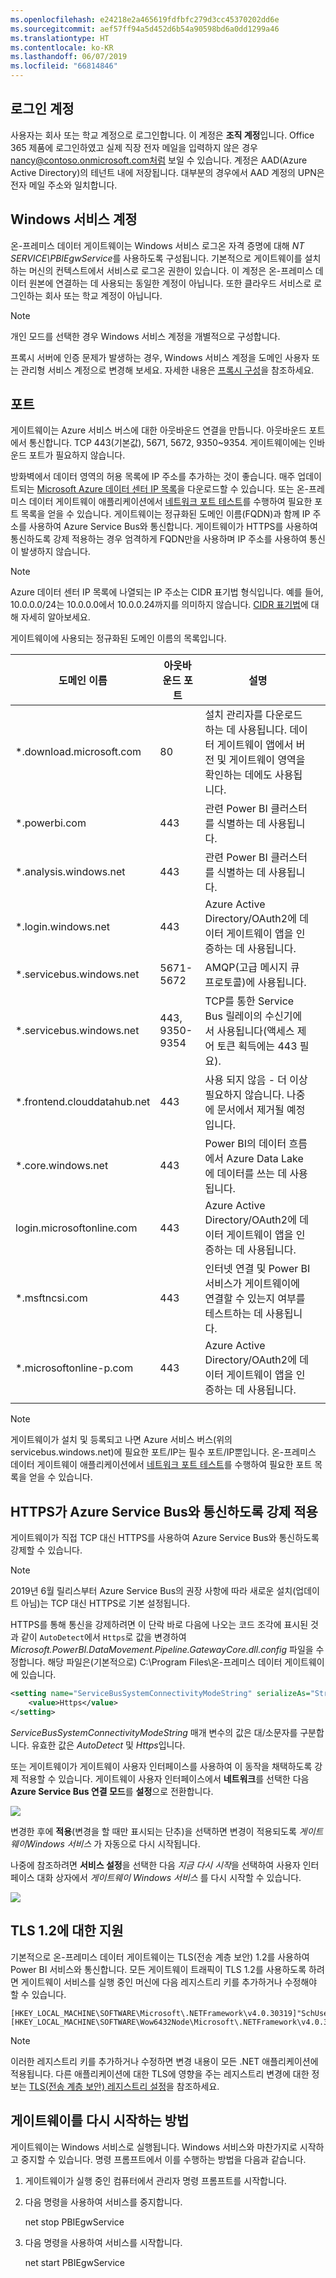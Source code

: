 ```yaml
---
ms.openlocfilehash: e24218e2a465619fdfbfc279d3cc45370202dd6e
ms.sourcegitcommit: aef57ff94a5d452d6b54a90598bd6a0dd1299a46
ms.translationtype: HT
ms.contentlocale: ko-KR
ms.lasthandoff: 06/07/2019
ms.locfileid: "66814846"
---
```

## <a name="sign-in-account"></a>로그인 계정

사용자는 회사 또는 학교 계정으로 로그인합니다. 이 계정은 **조직 계정**입니다. Office 365 제품에 로그인하였고 실제 직장 전자 메일을 입력하지 않은 경우 nancy@contoso.onmicrosoft.com처럼 보일 수 있습니다. 계정은 AAD(Azure Active Directory)의 테넌트 내에 저장됩니다. 대부분의 경우에서 AAD 계정의 UPN은 전자 메일 주소와 일치합니다.

## <a name="windows-service-account"></a>Windows 서비스 계정

온-프레미스 데이터 게이트웨이는 Windows 서비스 로그온 자격 증명에 대해 *NT SERVICE\PBIEgwService*를 사용하도록 구성됩니다. 기본적으로 게이트웨이를 설치하는 머신의 컨텍스트에서 서비스로 로그온 권한이 있습니다. 이 계정은 온-프레미스 데이터 원본에 연결하는 데 사용되는 동일한 계정이 아닙니다. 또한 클라우드 서비스로 로그인하는 회사 또는 학교 계정이 아닙니다.

> [!NOTE]
> 개인 모드를 선택한 경우 Windows 서비스 계정을 개별적으로 구성합니다.

프록시 서버에 인증 문제가 발생하는 경우, Windows 서비스 계정을 도메인 사용자 또는 관리형 서비스 계정으로 변경해 보세요. 자세한 내용은 [프록시 구성](../service-gateway-proxy.md#changing-the-gateway-service-account-to-a-domain-user)을 참조하세요.

## <a name="ports"></a>포트

게이트웨이는 Azure 서비스 버스에 대한 아웃바운드 연결을 만듭니다. 아웃바운드 포트에서 통신합니다. TCP 443(기본값), 5671, 5672, 9350~9354.  게이트웨이에는 인바운드 포트가 필요하지 않습니다.

방화벽에서 데이터 영역의 허용 목록에 IP 주소를 추가하는 것이 좋습니다. 매주 업데이트되는 [Microsoft Azure 데이터 센터 IP 목록](https://www.microsoft.com/download/details.aspx?id=41653)을 다운로드할 수 있습니다. 또는 온-프레미스 데이터 게이트웨이 애플리케이션에서 [네트워크 포트 테스트](../service-gateway-onprem-tshoot.md#network-ports-test)를 수행하여 필요한 포트 목록을 얻을 수 있습니다. 게이트웨이는 정규화된 도메인 이름(FQDN)과 함께 IP 주소를 사용하여 Azure Service Bus와 통신합니다. 게이트웨이가 HTTPS를 사용하여 통신하도록 강제 적용하는 경우 엄격하게 FQDN만을 사용하며 IP 주소를 사용하여 통신이 발생하지 않습니다.


> [!NOTE]
> Azure 데이터 센터 IP 목록에 나열되는 IP 주소는 CIDR 표기법 형식입니다. 예를 들어, 10.0.0.0/24는 10.0.0.0에서 10.0.0.24까지를 의미하지 않습니다. [CIDR 표기법](http://whatismyipaddress.com/cidr)에 대해 자세히 알아보세요.

게이트웨이에 사용되는 정규화된 도메인 이름의 목록입니다.

| 도메인 이름 | 아웃바운드 포트 | 설명 |  |
|-----------------------------|----------------|--------------------------------------------------------------------------------------------------------------------|---|
| *.download.microsoft.com | 80 | 설치 관리자를 다운로드하는 데 사용됩니다. 데이터 게이트웨이 앱에서 버전 및 게이트웨이 영역을 확인하는 데에도 사용됩니다. |  |
| *.powerbi.com | 443 | 관련 Power BI 클러스터를 식별하는 데 사용됩니다. |  |
| *.analysis.windows.net | 443 | 관련 Power BI 클러스터를 식별하는 데 사용됩니다. |  |
| *.login.windows.net | 443 | Azure Active Directory/OAuth2에 데이터 게이트웨이 앱을 인증하는 데 사용됩니다. |  |
| *.servicebus.windows.net | 5671-5672 | AMQP(고급 메시지 큐 프로토콜)에 사용됩니다. |  |
| *.servicebus.windows.net | 443, 9350-9354 | TCP를 통한 Service Bus 릴레이의 수신기에서 사용됩니다(액세스 제어 토큰 획득에는 443 필요). |  |
| *.frontend.clouddatahub.net | 443 | 사용 되지 않음 - 더 이상 필요하지 않습니다. 나중에 문서에서 제거될 예정입니다. |  |
| *.core.windows.net | 443 | Power BI의 데이터 흐름에서 Azure Data Lake에 데이터를 쓰는 데 사용됩니다. |  |
| login.microsoftonline.com | 443 | Azure Active Directory/OAuth2에 데이터 게이트웨이 앱을 인증하는 데 사용됩니다. |  |
| *.msftncsi.com | 443 | 인터넷 연결 및 Power BI 서비스가 게이트웨이에 연결할 수 있는지 여부를 테스트하는 데 사용됩니다. |  |
| *.microsoftonline-p.com | 443 | Azure Active Directory/OAuth2에 데이터 게이트웨이 앱을 인증하는 데 사용됩니다. |  |
| | |

> [!NOTE]
> 게이트웨이가 설치 및 등록되고 나면 Azure 서비스 버스(위의 servicebus.windows.net)에 필요한 포트/IP는 필수 포트/IP뿐입니다. 온-프레미스 데이터 게이트웨이 애플리케이션에서 [네트워크 포트 테스트](../service-gateway-onprem-tshoot.md#network-ports-test)를 수행하여 필요한 포트 목록을 얻을 수 있습니다.

## <a name="forcing-https-communication-with-azure-service-bus"></a>HTTPS가 Azure Service Bus와 통신하도록 강제 적용

게이트웨이가 직접 TCP 대신 HTTPS를 사용하여 Azure Service Bus와 통신하도록 강제할 수 있습니다.

> [!NOTE]
> 2019년 6월 릴리스부터 Azure Service Bus의 권장 사항에 따라 새로운 설치(업데이트 아님)는 TCP 대신 HTTPS로 기본 설정됩니다.

HTTPS를 통해 통신을 강제하려면 이 단락 바로 다음에 나오는 코드 조각에 표시된 것과 같이 `AutoDetect`에서 `Https`로 값을 변경하여 *Microsoft.PowerBI.DataMovement.Pipeline.GatewayCore.dll.config* 파일을 수정합니다. 해당 파일은(기본적으로)  C:\Program Files\온-프레미스 데이터 게이트웨이 에 있습니다.

```xml
<setting name="ServiceBusSystemConnectivityModeString" serializeAs="String">
    <value>Https</value>
</setting>
```

*ServiceBusSystemConnectivityModeString* 매개 변수의 값은 대/소문자를 구분합니다. 유효한 값은 *AutoDetect* 및 *Https*입니다.

또는 게이트웨이가 게이트웨이 사용자 인터페이스를 사용하여 이 동작을 채택하도록 강제 적용할 수 있습니다. 게이트웨이 사용자 인터페이스에서 **네트워크**를 선택한 다음 **Azure Service Bus 연결 모드**를 **설정**으로 전환합니다.

![](./media/gateway-onprem-accounts-ports-more/gw-onprem_01.png)

변경한 후에 **적용**(변경을 할 때만 표시되는 단추)을 선택하면 변경이 적용되도록 *게이트웨이Windows 서비스* 가 자동으로 다시 시작됩니다.

나중에 참조하려면 **서비스 설정**을 선택한 다음 *지금 다시 시작*을 선택하여 사용자 인터페이스 대화 상자에서 *게이트웨이 Windows 서비스* 를 다시 시작할 수 있습니다.

![](./media/gateway-onprem-accounts-ports-more/gw-onprem_02.png)

## <a name="support-for-tls-12"></a>TLS 1.2에 대한 지원

기본적으로 온-프레미스 데이터 게이트웨이는 TLS(전송 계층 보안) 1.2를 사용하여 Power BI 서비스와 통신합니다. 모든 게이트웨이 트래픽이 TLS 1.2를 사용하도록 하려면 게이트웨이 서비스를 실행 중인 머신에 다음 레지스트리 키를 추가하거나 수정해야 할 수 있습니다.

```
[HKEY_LOCAL_MACHINE\SOFTWARE\Microsoft\.NETFramework\v4.0.30319]"SchUseStrongCrypto"=dword:00000001
[HKEY_LOCAL_MACHINE\SOFTWARE\Wow6432Node\Microsoft\.NETFramework\v4.0.30319]"SchUseStrongCrypto"=dword:00000001
```

> [!NOTE]
> 이러한 레지스트리 키를 추가하거나 수정하면 변경 내용이 모든 .NET 애플리케이션에 적용됩니다. 다른 애플리케이션에 대한 TLS에 영향을 주는 레지스트리 변경에 대한 정보는 [TLS(전송 계층 보안) 레지스트리 설정](https://docs.microsoft.com/windows-server/security/tls/tls-registry-settings)을 참조하세요.

## <a name="how-to-restart-the-gateway"></a>게이트웨이를 다시 시작하는 방법

게이트웨이는 Windows 서비스로 실행됩니다. Windows 서비스와 마찬가지로 시작하고 중지할 수 있습니다. 명령 프롬프트에서 이를 수행하는 방법을 다음과 같습니다.

1. 게이트웨이가 실행 중인 컴퓨터에서 관리자 명령 프롬프트를 시작합니다.
2. 다음 명령을 사용하여 서비스를 중지합니다.
   
   net stop PBIEgwService
3. 다음 명령을 사용하여 서비스를 시작합니다.
   
   net start PBIEgwService

